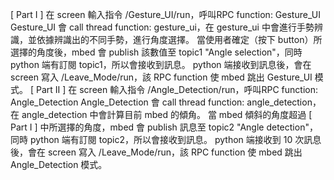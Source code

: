 [ Part I ]
在 screen 輸入指令 /Gesture_UI/run，呼叫RPC function: Gesture_UI
Gesture_UI 會 call thread function: gesture_ui，在 gesture_ui 中會進行手勢辨識，並依據辨識出的不同手勢，進行角度選擇。
當使用者確定（按下 button）所選擇的角度後，mbed 會 publish 該數值至 topic1 "Angle selection"，同時 python 端有訂閱 topic1，所以會接收到訊息。
python 端接收到訊息後，會在 screen 寫入 /Leave_Mode/run，該 RPC function 使 mbed 跳出 Gesture_UI 模式。
[ Part II ]
在 screen 輸入指令 /Angle_Detection/run，呼叫RPC function: Angle_Detection
Angle_Detection 會 call thread function: angle_detection，在 angle_detection 中會計算目前 mbed 的傾角。
當 mbed 傾斜的角度超過 [ Part I ] 中所選擇的角度，mbed 會 publish 訊息至 topic2 "Angle detection"，同時 python 端有訂閱 topic2，所以會接收到訊息。
python 端接收到 10 次訊息後，會在 screen 寫入 /Leave_Mode/run，該 RPC function 使 mbed 跳出 Angle_Detection 模式。
